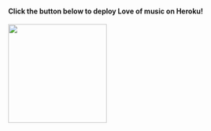 
<h4>Click the button below to deploy Love of music on Heroku!</h4>    
<a href="https://dashboard.heroku.com/new?template=https://github.com/kassim752/SiestaXMusic"><img src="https://img.shields.io/badge/Deploy%20To%20Heroku-blueviolet?style=for-the-badge&logo=heroku" width="200"/></a>
